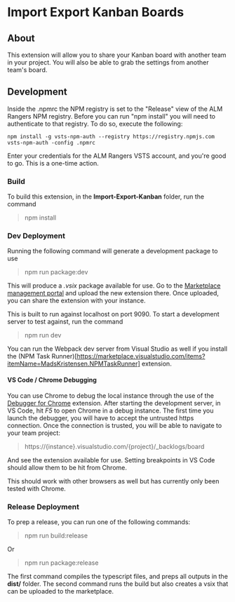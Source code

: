 # Import Export Kanban Boards

## About
This extension will allow you to share your Kanban board with another team in your project. You will also be able to grab the settings from another team's board.

## Development
Inside the .npmrc the NPM registry is set to the "Release" view of the ALM Rangers NPM registry. Before you can run "npm install" you will need to authenticate to that registry. To do so, execute the following:
```
npm install -g vsts-npm-auth --registry https://registry.npmjs.com
vsts-npm-auth -config .npmrc
```
Enter your credentials for the ALM Rangers VSTS account, and you're good to go. This is a one-time action.

### Build
To build this extension, in the **Import-Export-Kanban** folder, run the command

> npm install

### Dev Deployment
Running the following command will generate a development package to use

> npm run package:dev

This will produce a *.vsix* package available for use. Go to the [Marketplace management portal](https://marketplace.visualstudio.com/manage) and upload the new extension there. Once uploaded, you can share the extension with your instance.

This is built to run against localhost on port 9090. To start a development server to test against, run the command

> npm run dev

You can run the Webpack dev server from Visual Studio as well if you install the (NPM Task Runner)[https://marketplace.visualstudio.com/items?itemName=MadsKristensen.NPMTaskRunner] extension.

#### VS Code / Chrome Debugging
You can use Chrome to debug the local instance through the use of the [Debugger for Chrome](https://marketplace.visualstudio.com/items?itemName=msjsdiag.debugger-for-chrome) extension. After starting the development server, in VS Code, hit *F5* to open Chrome in a debug instance. The first time you launch the debugger, you will have to accept the untrusted https connection. Once the connection is trusted, you will be able to navigate to your team project:

> https://{instance}.visualstudio.com/{project}/_backlogs/board

And see the extension available for use. Setting breakpoints in VS Code should allow them to be hit from Chrome.

This should work with other browsers as well but has currently only been tested with Chrome.

### Release Deployment
To prep a release, you can run one of the following commands:

> npm run build:release

Or

> npm run package:release

The first command compiles the typescript files, and preps all outputs in the **dist/** folder. The second command runs the build but also creates a vsix that can be uploaded to the marketplace.
